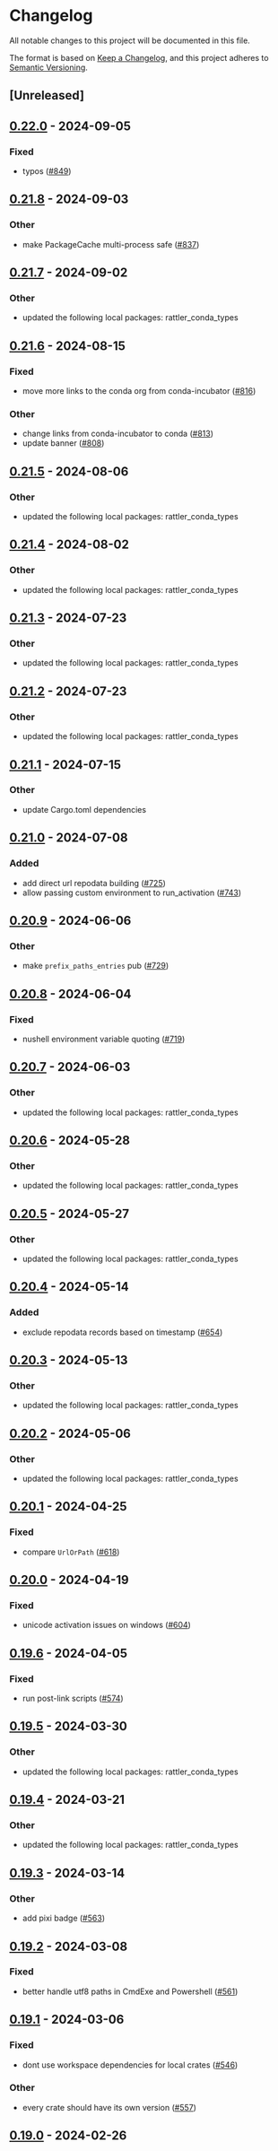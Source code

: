 # Changelog
All notable changes to this project will be documented in this file.

The format is based on [Keep a Changelog](https://keepachangelog.com/en/1.0.0/),
and this project adheres to [Semantic Versioning](https://semver.org/spec/v2.0.0.html).

## [Unreleased]

## [0.22.0](https://github.com/conda/rattler/compare/rattler_shell-v0.21.8...rattler_shell-v0.22.0) - 2024-09-05

### Fixed
- typos ([#849](https://github.com/conda/rattler/pull/849))

## [0.21.8](https://github.com/conda/rattler/compare/rattler_shell-v0.21.7...rattler_shell-v0.21.8) - 2024-09-03

### Other
- make PackageCache multi-process safe ([#837](https://github.com/conda/rattler/pull/837))

## [0.21.7](https://github.com/conda/rattler/compare/rattler_shell-v0.21.6...rattler_shell-v0.21.7) - 2024-09-02

### Other
- updated the following local packages: rattler_conda_types

## [0.21.6](https://github.com/conda/rattler/compare/rattler_shell-v0.21.5...rattler_shell-v0.21.6) - 2024-08-15

### Fixed
- move more links to the conda org from conda-incubator ([#816](https://github.com/conda/rattler/pull/816))

### Other
- change links from conda-incubator to conda ([#813](https://github.com/conda/rattler/pull/813))
- update banner ([#808](https://github.com/conda/rattler/pull/808))

## [0.21.5](https://github.com/baszalmstra/rattler/compare/rattler_shell-v0.21.4...rattler_shell-v0.21.5) - 2024-08-06

### Other
- updated the following local packages: rattler_conda_types

## [0.21.4](https://github.com/baszalmstra/rattler/compare/rattler_shell-v0.21.3...rattler_shell-v0.21.4) - 2024-08-02

### Other
- updated the following local packages: rattler_conda_types

## [0.21.3](https://github.com/conda/rattler/compare/rattler_shell-v0.21.2...rattler_shell-v0.21.3) - 2024-07-23

### Other
- updated the following local packages: rattler_conda_types

## [0.21.2](https://github.com/conda/rattler/compare/rattler_shell-v0.21.1...rattler_shell-v0.21.2) - 2024-07-23

### Other
- updated the following local packages: rattler_conda_types

## [0.21.1](https://github.com/conda/rattler/compare/rattler_shell-v0.21.0...rattler_shell-v0.21.1) - 2024-07-15

### Other
- update Cargo.toml dependencies

## [0.21.0](https://github.com/conda/rattler/compare/rattler_shell-v0.20.9...rattler_shell-v0.21.0) - 2024-07-08

### Added
- add direct url repodata building ([#725](https://github.com/conda/rattler/pull/725))
- allow passing custom environment to run_activation ([#743](https://github.com/conda/rattler/pull/743))

## [0.20.9](https://github.com/conda/rattler/compare/rattler_shell-v0.20.8...rattler_shell-v0.20.9) - 2024-06-06

### Other
- make `prefix_paths_entries` pub ([#729](https://github.com/conda/rattler/pull/729))

## [0.20.8](https://github.com/baszalmstra/rattler/compare/rattler_shell-v0.20.7...rattler_shell-v0.20.8) - 2024-06-04

### Fixed
- nushell environment variable quoting ([#719](https://github.com/baszalmstra/rattler/pull/719))

## [0.20.7](https://github.com/conda/rattler/compare/rattler_shell-v0.20.6...rattler_shell-v0.20.7) - 2024-06-03

### Other
- updated the following local packages: rattler_conda_types

## [0.20.6](https://github.com/conda/rattler/compare/rattler_shell-v0.20.5...rattler_shell-v0.20.6) - 2024-05-28

### Other
- updated the following local packages: rattler_conda_types

## [0.20.5](https://github.com/conda/rattler/compare/rattler_shell-v0.20.4...rattler_shell-v0.20.5) - 2024-05-27

### Other
- updated the following local packages: rattler_conda_types

## [0.20.4](https://github.com/conda/rattler/compare/rattler_shell-v0.20.3...rattler_shell-v0.20.4) - 2024-05-14

### Added
- exclude repodata records based on timestamp ([#654](https://github.com/conda/rattler/pull/654))

## [0.20.3](https://github.com/conda/rattler/compare/rattler_shell-v0.20.2...rattler_shell-v0.20.3) - 2024-05-13

### Other
- updated the following local packages: rattler_conda_types

## [0.20.2](https://github.com/conda/rattler/compare/rattler_shell-v0.20.1...rattler_shell-v0.20.2) - 2024-05-06

### Other
- updated the following local packages: rattler_conda_types

## [0.20.1](https://github.com/conda/rattler/compare/rattler_shell-v0.20.0...rattler_shell-v0.20.1) - 2024-04-25

### Fixed
- compare `UrlOrPath` ([#618](https://github.com/conda/rattler/pull/618))

## [0.20.0](https://github.com/conda/rattler/compare/rattler_shell-v0.19.6...rattler_shell-v0.20.0) - 2024-04-19

### Fixed
- unicode activation issues on windows ([#604](https://github.com/conda/rattler/pull/604))

## [0.19.6](https://github.com/baszalmstra/rattler/compare/rattler_shell-v0.19.5...rattler_shell-v0.19.6) - 2024-04-05

### Fixed
- run post-link scripts ([#574](https://github.com/baszalmstra/rattler/pull/574))

## [0.19.5](https://github.com/conda/rattler/compare/rattler_shell-v0.19.4...rattler_shell-v0.19.5) - 2024-03-30

### Other
- updated the following local packages: rattler_conda_types

## [0.19.4](https://github.com/conda/rattler/compare/rattler_shell-v0.19.3...rattler_shell-v0.19.4) - 2024-03-21

### Other
- updated the following local packages: rattler_conda_types

## [0.19.3](https://github.com/conda/rattler/compare/rattler_shell-v0.19.2...rattler_shell-v0.19.3) - 2024-03-14

### Other
- add pixi badge ([#563](https://github.com/conda/rattler/pull/563))

## [0.19.2](https://github.com/conda/rattler/compare/rattler_shell-v0.19.1...rattler_shell-v0.19.2) - 2024-03-08

### Fixed
- better handle utf8 paths in CmdExe and Powershell ([#561](https://github.com/conda/rattler/pull/561))

## [0.19.1](https://github.com/conda/rattler/compare/rattler_shell-v0.19.0...rattler_shell-v0.19.1) - 2024-03-06

### Fixed
- dont use workspace dependencies for local crates ([#546](https://github.com/conda/rattler/pull/546))

### Other
- every crate should have its own version ([#557](https://github.com/conda/rattler/pull/557))

## [0.19.0](https://github.com/baszalmstra/rattler/compare/rattler_shell-v0.18.0...rattler_shell-v0.19.0) - 2024-02-26
